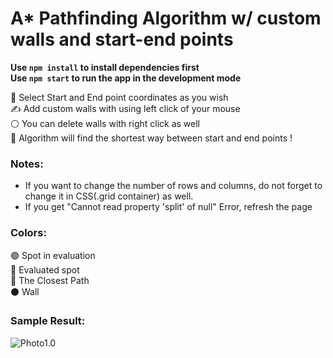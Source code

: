 # A* Pathfinding Algorithm w/ custom walls and start-end points

**Use `npm install` to install dependencies first** </br>
**Use `npm start` to run the app in the development mode** </br>

🧮 Select Start and End point coordinates as you wish </br>
✍ Add custom walls with using left click of your mouse </br>
⚪ You can delete walls with right click as well </br>
🎯 Algorithm will find the shortest way between start and end points ! </br>

### Notes: 
- If you want to change the number of rows and columns, do not forget to change it in CSS(.grid container) as well. 
- If you get "Cannot read property 'split' of null" Error, refresh the page 

### Colors:
🟢 Spot in evaluation </br>
🔴 Evaluated spot </br>
🔵 The Closest Path </br>
⚫ Wall </br>

### Sample Result:

![Photo1.0](https://i.ibb.co/cgN9n2m/img.png) <br />
